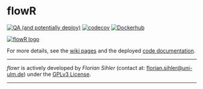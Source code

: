 # flowR

[![QA (and potentially deploy)](https://github.com/Code-Inspect/flowr/actions/workflows/qa.yaml/badge.svg)](https://github.com/Code-Inspect/flowr/actions/workflows/qa.yaml) [![codecov](https://codecov.io/gh/Code-Inspect/flowr/graph/badge.svg)](https://codecov.io/gh/Code-Inspect/flowr) [![Dockerhub](https://badgen.net/static/Dockerhub/flowr)](https://hub.docker.com/r/eagleoutice/flowr)


[![flowR logo](https://raw.githubusercontent.com/wiki/Code-Inspect/flowr/img/flowR.png)](https://github.com/Code-Inspect/flowr/wiki)

For more details, see the [wiki pages](https://github.com/Code-Inspect/flowr/wiki) and the deployed [code documentation](https://code-inspect.github.io/flowr/doc/).

----

*flowr* is actively developed by *Florian Sihler* (contact at: <florian.sihler@uni-ulm.de>) under the
[GPLv3 License](LICENSE).

----
